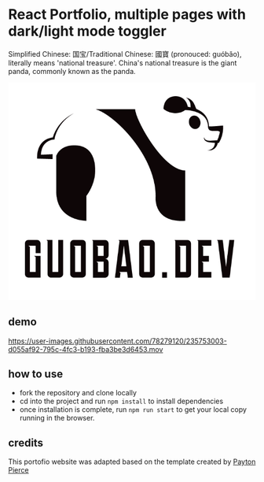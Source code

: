 # React Portfolio, multiple pages with dark/light mode toggler

Simplified Chinese: 国宝/Traditional Chinese: 國寶 (pronouced: guóbǎo), literally means 'national treasure'. China's national treasure is the giant panda, commonly known as the panda.

![image](./src/assets/logo.png)

## demo


https://user-images.githubusercontent.com/78279120/235753003-d055af92-795c-4fc3-b193-fba3be3d6453.mov


## how to use

- fork the repository and clone locally
- cd into the project and run `npm install` to install dependencies
- once installation is complete, run `npm run start` to get your local copy running in the browser.


## credits

This portofio website was adapted based on the template created by [Payton Pierce](https://paytonpierce.dev)
